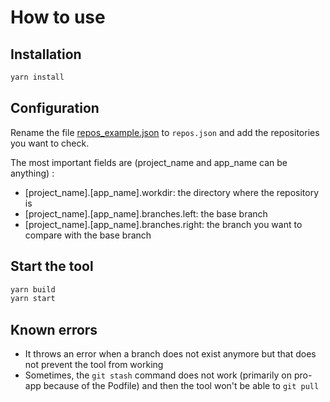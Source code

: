 # How to use

## Installation

```bash
yarn install
```

## Configuration

Rename the file [repos_example.json](src/data/repos_example.json) to `repos.json` and add the repositories you want to check.

The most important fields are (project_name and app_name can be anything) :
- [project_name].[app_name].workdir: the directory where the repository is
- [project_name].[app_name].branches.left: the base branch
- [project_name].[app_name].branches.right: the branch you want to compare with the base branch

## Start the tool

```bash
yarn build
yarn start
```

## Known errors

- It throws an error when a branch does not exist anymore but that does not prevent the tool from working
- Sometimes, the `git stash` command does not work (primarily on pro-app because of the Podfile) and then the tool won't be able to `git pull`
